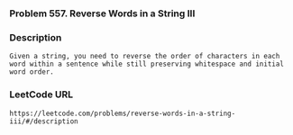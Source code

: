 ### Problem 557. Reverse Words in a String III

### Description
	Given a string, you need to reverse the order of characters in each word within a sentence while still preserving whitespace and initial word order.

### LeetCode URL
	https://leetcode.com/problems/reverse-words-in-a-string-iii/#/description
